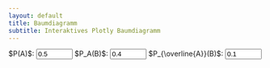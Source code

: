 ```yaml
---
layout: default
title: Baumdiagramm
subtitle: Interaktives Plotly Baumdiagramm
---
```


<div class="input-row">
  <label for="pa">$P(A)$:</label>
  <input type="number" id="pa" min="0" max="1" step="0.01" value="0.5">
  <label for="pba">$P_A(B)$:</label>
  <input type="number" id="pba" min="0" max="1" step="0.01" value="0.4">
  <label for="pbna">$P_{\overline{A}}(B)$:</label>
  <input type="number" id="pbna" min="0" max="1" step="0.01" value="0.1">
</div>
<div id="baum" style="max-width: 500px;"></div>

<script src="/js_tools/baumdiagramm.js"></script>
<script>
  function updateFromInputs() {
    const pa = parseFloat(document.getElementById('pa').value);
    const pba = parseFloat(document.getElementById('pba').value);
    const pbna = parseFloat(document.getElementById('pbna').value);
    zeichneBaumdiagramm(pa, pba, pbna, 'baum', 'Baumdiagramm');
  }

  document.getElementById('pa').addEventListener('input', updateFromInputs);
  document.getElementById('pba').addEventListener('input', updateFromInputs);
  document.getElementById('pbna').addEventListener('input', updateFromInputs);

  updateFromInputs();
</script>
